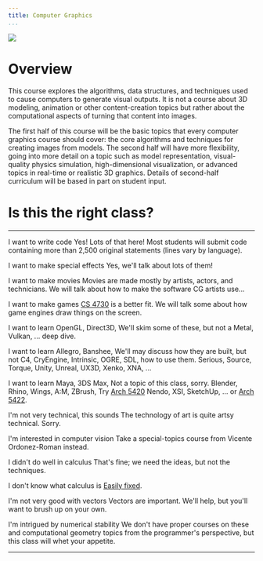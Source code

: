 ```yaml
---
title: Computer Graphics
...
```


<img id="icon" class="face" src="files/redchair0.png"/>
<script type="text/javascript">
var icon = document.getElementById("icon");
icon.setAttribute("src", "files/redchair"+Math.floor(Math.random()*6)+".png");
</script>

# Overview 

This course explores the algorithms, data structures, 
and techniques used to cause computers to generate visual outputs.
It is not a course about 3D modeling, animation or other content-creation topics
but rather about the computational aspects of turning that content
into images.

The first half of this course will be the basic topics
that every computer graphics course should cover:
the core algorithms and techniques for creating images from models.
The second half will have more flexibility,
going into more detail on a topic such as model representation,
visual-quality physics simulation, high-dimensional visualization,
or advanced topics in real-time or realistic 3D graphics.
Details of second-half curriculum will be based in part on student input.

# Is this the right class?

--------------------------------------  ---------------------------------------
I want to write code                    Yes! Lots of that here! Most students will
                                        submit code containing more than 2,500 
                                        original statements (lines vary by language).

I want to make special effects          Yes, we'll talk about lots of them!

I want to make movies                   Movies are made mostly by artists, 
                                        actors, and technicians. We will talk
                                        about how to make the software CG 
                                        artists use...

I want to make games                    [CS 4730](//cs4730.cs.virginia.edu/) is a better fit.
                                        We will talk some about how game engines 
                                        draw things on the screen.

I want to learn OpenGL, Direct3D,       We'll skim some of these, but not a
Metal, Vulkan, ...                      deep dive.

I want to learn Allegro, Banshee,       We'll may discuss how they are built, but not
C4, CryEngine, Intrinsic, OGRE, SDL,    how to use them.
Serious, Source, Torque, Unity, Unreal,
UX3D, Xenko, XNA, ...

I want to learn Maya, 3DS Max,          Not a topic of this class, sorry.
Blender, Rhino, Wings, A:M, ZBrush,     Try [Arch 5420](//www.arch.virginia.edu/arch5420)
Nendo, XSI, SketchUp, ...               or [Arch 5422](//www.arch.virginia.edu/arch5422).

I'm not very technical, this sounds     The technology of art is quite
artsy                                   technical. Sorry.

I'm interested in computer vision       Take a special-topics course from
                                        Vicente Ordonez-Roman instead.

I didn't do well in calculus            That's fine; we need the ideas, but
                                        not the techniques.

I don't know what calculus is           [Easily fixed](https://en.wikipedia.org/wiki/Integral).

I'm not very good with vectors          Vectors are important. We'll help, but
                                        you'll want to brush up on your own.

I'm intrigued by numerical stability    We don't have proper courses on these
and computational geometry              topics from the programmer's perspective,
                                        but this class will whet your appetite.
--------------------------------------  ---------------------------------------

